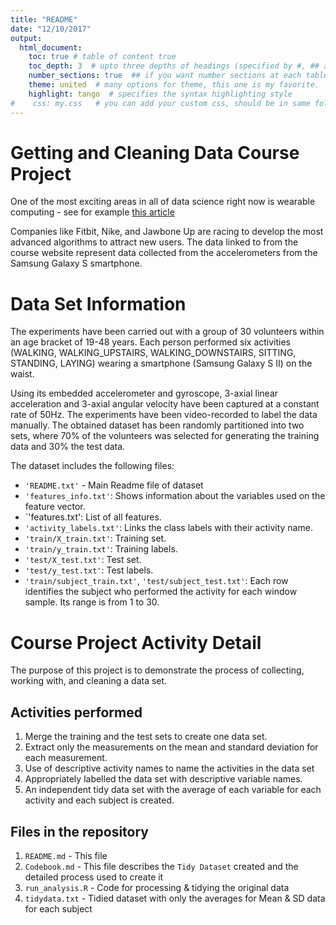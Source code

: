 ```yaml
---
title: "README"
date: "12/10/2017"
output: 
  html_document:
    toc: true # table of content true
    toc_depth: 3  # upto three depths of headings (specified by #, ## and ###)
    number_sections: true  ## if you want number sections at each table header
    theme: united  # many options for theme, this one is my favorite.
    highlight: tango  # specifies the syntax highlighting style
#    css: my.css   # you can add your custom css, should be in same folder
---
```


# Getting and Cleaning Data Course Project

One of the most exciting areas in all of data science right now is wearable computing - see for example [this article](http://www.insideactivitytracking.com/data-science-activity-tracking-and-the-battle-for-the-worlds-top-sports-brand/)

Companies like Fitbit, Nike, and Jawbone Up are racing to develop the most advanced algorithms to attract new users. The data linked to from the course website represent data collected from the accelerometers from the Samsung Galaxy S smartphone. 

# Data Set Information

The experiments have been carried out with a group of 30 volunteers within an age bracket of 19-48 years. Each person performed six activities (WALKING, WALKING_UPSTAIRS, WALKING_DOWNSTAIRS, SITTING, STANDING, LAYING) wearing a smartphone (Samsung Galaxy S II) on the waist.  

Using its embedded accelerometer and gyroscope, 3-axial linear acceleration and 3-axial angular velocity have been captured at a constant rate of 50Hz. The experiments have been video-recorded to label the data manually. The obtained dataset has been randomly partitioned into two sets, where 70% of the volunteers was selected for generating the training data and 30% the test data. 

The dataset includes the following files:

- `'README.txt'` - Main Readme file of dataset
- `'features_info.txt'`: Shows information about the variables used on the feature vector.
- `'features.txt': List of all features.
- `'activity_labels.txt'`: Links the class labels with their activity name.
- `'train/X_train.txt'`: Training set.
- `'train/y_train.txt'`: Training labels.
- `'test/X_test.txt'`: Test set.
- `'test/y_test.txt'`: Test labels.
- `'train/subject_train.txt'`, `'test/subject_test.txt'`: Each row identifies the subject who performed the activity for each window sample. Its range is from 1 to 30. 

# Course Project Activity Detail

The purpose of this project is to demonstrate the process of collecting, working with, and cleaning a data set.

## Activities performed
1. Merge the training and the test sets to create one data set.
1. Extract only the measurements on the mean and standard deviation for each measurement.
1. Use of  descriptive activity names to name the activities in the data set
1. Appropriately labelled the data set with descriptive variable names.
1. An independent tidy data set with the average of each variable for each activity and each subject is created.

## Files in the repository
1. `README.md` - This file
1. `Codebook.md` - This file describes the `Tidy Dataset` created and the detailed process used to create it
1. `run_analysis.R` - Code for processing & tidying the original data 
1. `tidydata.txt` - Tidied dataset with only the averages for Mean & SD data for each subject



